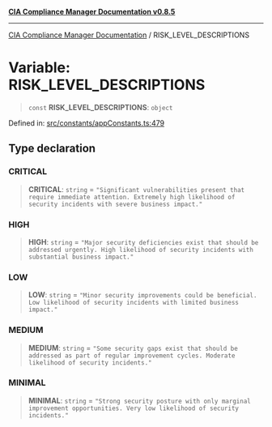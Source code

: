 [**CIA Compliance Manager Documentation v0.8.5**](../README.md)

***

[CIA Compliance Manager Documentation](../globals.md) / RISK\_LEVEL\_DESCRIPTIONS

# Variable: RISK\_LEVEL\_DESCRIPTIONS

> `const` **RISK\_LEVEL\_DESCRIPTIONS**: `object`

Defined in: [src/constants/appConstants.ts:479](https://github.com/Hack23/cia-compliance-manager/blob/b799ef22d9067d09cc69eaeddf109ac9dcdce934/src/constants/appConstants.ts#L479)

## Type declaration

### CRITICAL

> **CRITICAL**: `string` = `"Significant vulnerabilities present that require immediate attention. Extremely high likelihood of security incidents with severe business impact."`

### HIGH

> **HIGH**: `string` = `"Major security deficiencies exist that should be addressed urgently. High likelihood of security incidents with substantial business impact."`

### LOW

> **LOW**: `string` = `"Minor security improvements could be beneficial. Low likelihood of security incidents with limited business impact."`

### MEDIUM

> **MEDIUM**: `string` = `"Some security gaps exist that should be addressed as part of regular improvement cycles. Moderate likelihood of security incidents."`

### MINIMAL

> **MINIMAL**: `string` = `"Strong security posture with only marginal improvement opportunities. Very low likelihood of security incidents."`
